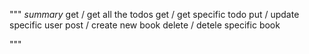 """
_summary_
    get / get all the todos
    get /<todo id> get specific todo
    put /<todo id> update specific user
    post / create new book
    delete /<todo id> detele specific book

"""

